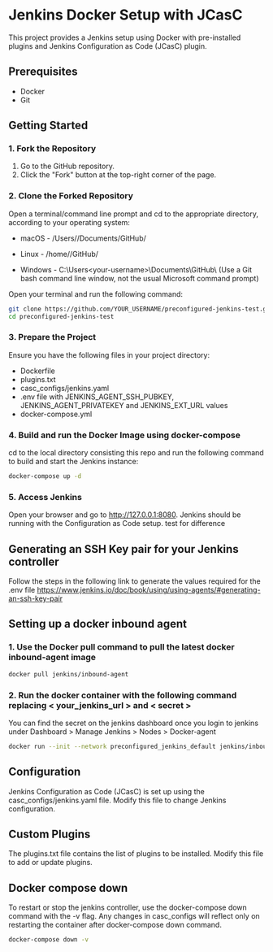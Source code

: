 # Jenkins Docker Setup with JCasC

This project provides a Jenkins setup using Docker with pre-installed plugins and Jenkins Configuration as Code (JCasC) plugin.

## Prerequisites

- Docker
- Git

## Getting Started

### 1. Fork the Repository

1. Go to the GitHub repository.
2. Click the "Fork" button at the top-right corner of the page.

### 2. Clone the Forked Repository

Open a terminal/command line prompt and cd to the appropriate directory, according to your operating system:

- macOS - /Users/<your-username>/Documents/GitHub/

- Linux - /home/<your-username>/GitHub/

- Windows - C:\Users\<your-username>\Documents\GitHub\ (Use a Git bash command line window, not the usual Microsoft command prompt)

Open your terminal and run the following command:

```sh
git clone https://github.com/YOUR_USERNAME/preconfigured-jenkins-test.git
cd preconfigured-jenkins-test
```

### 3. Prepare the Project
Ensure you have the following files in your project directory:

- Dockerfile
- plugins.txt
- casc_configs/jenkins.yaml
- .env file with JENKINS_AGENT_SSH_PUBKEY, JENKINS_AGENT_PRIVATEKEY and JENKINS_EXT_URL values
- docker-compose.yml

### 4. Build and run the Docker Image using docker-compose
cd to the local directory consisting this repo and run the following command to build and start the Jenkins instance:

```sh
docker-compose up -d
```

### 5. Access Jenkins
Open your browser and go to http://127.0.0.1:8080. Jenkins should be running with the Configuration as Code setup. test for difference

## Generating an SSH Key pair for your Jenkins controller
Follow the steps in the following link to generate the values required for the .env file
https://www.jenkins.io/doc/book/using/using-agents/#generating-an-ssh-key-pair

## Setting up a docker inbound agent 

### 1. Use the Docker pull command to pull the latest docker inbound-agent image
```sh
docker pull jenkins/inbound-agent
```

### 2. Run the docker container with the following command replacing < your_jenkins_url > and  < secret >
You can find the secret on the jenkins dashboard once you login to jenkins under Dashboard > Manage Jenkins > Nodes > Docker-agent

```sh
docker run --init --network preconfigured_jenkins_default jenkins/inbound-agent -url <your_jenkins_url> <secret> Docker-agent
```

## Configuration
Jenkins Configuration as Code (JCasC) is set up using the casc_configs/jenkins.yaml file. Modify this file to change Jenkins configuration.

## Custom Plugins
The plugins.txt file contains the list of plugins to be installed. Modify this file to add or update plugins.

## Docker compose down

To restart or stop the jenkins controller, use the docker-compose down command with the -v flag. Any changes in casc_configs will reflect only on restarting the container after docker-compose down command.

```sh
docker-compose down -v
```
